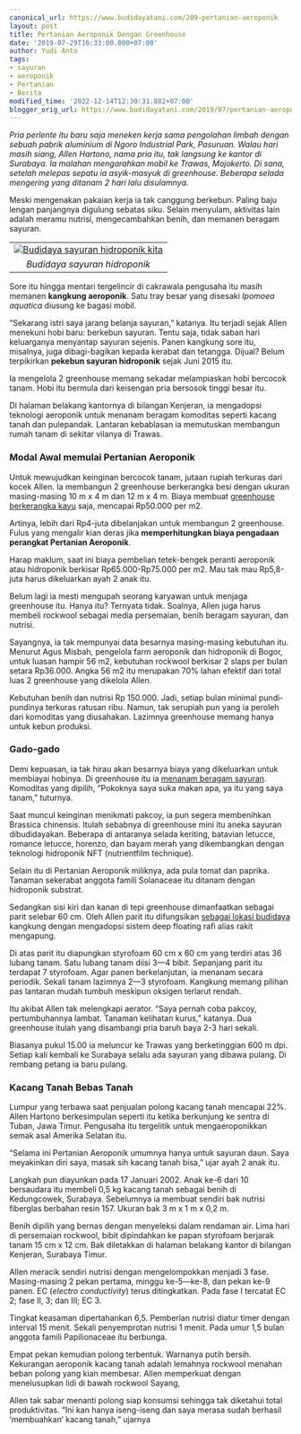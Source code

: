 ```yaml
---
canonical_url: https://www.budidayatani.com/209-pertanian-aeroponik
layout: post
title: Pertanian Aeroponik Dengan Greenhouse
date: '2019-07-29T16:33:00.000+07:00'
author: Yudi Anto
tags:
- sayuran
- aeroponik
- Pertanian
- Berita
modified_time: '2022-12-14T12:30:31.882+07:00'
blogger_orig_url: https://www.budidayatani.com/2019/07/pertanian-aeroponik-dengan-greenhouse.html
---
```


<p><i>Pria perlente itu baru saja meneken kerja sama pengolahan limbah dengan sebuah pabrik aluminium di Ngoro Industrial Park, Pasuruan. Walau hari masih siang, Allen Hartono, nama pria itu, tak langsung ke kantor di Surabaya. Ia malahan mengarahkan mobil ke Trawas, Mojokerto. Di sana, setelah melepas sepatu ia asyik-masyuk di greenhouse. Beberapa selada mengering yang ditanam 2 hari lalu disulamnya.</i></p><p>Meski mengenakan pakaian kerja ia tak canggung berkebun. Paling baju lengan panjangnya digulung sebatas siku. Selain menyulam, aktivitas lain adalah meramu nutrisi, mengecambahkan benih, dan memanen beragam sayuran.&nbsp;</p><p><table align="center" cellpadding="0" cellspacing="0" style="margin-left: auto; margin-right: auto;"><tbody><tr><td style="text-align: center;"><a href="https://blogger.googleusercontent.com/img/b/R29vZ2xl/AVvXsEhNwq5a6j80mQCkSlaDLqagGW187Fp9WnPZa5cf7dFq1nQAOROnAd0qRvGwTovGBCqz9A_w78y5ATErRLYF3a9Ox6RDHU5gJNGxOmKEvcdYpT3kTV3W7ukoxbyKQgvd_XFiIf3su9cjJ2l8/s480/greenhouse_800x534-2.jpg" style="margin-left: auto; margin-right: auto;"><img alt="Budidaya sayuran hidroponik kita" border="0" data-original-height="320" data-original-width="480" src="https://blogger.googleusercontent.com/img/b/R29vZ2xl/AVvXsEhNwq5a6j80mQCkSlaDLqagGW187Fp9WnPZa5cf7dFq1nQAOROnAd0qRvGwTovGBCqz9A_w78y5ATErRLYF3a9Ox6RDHU5gJNGxOmKEvcdYpT3kTV3W7ukoxbyKQgvd_XFiIf3su9cjJ2l8/s16000/greenhouse_800x534-2.jpg" title="sayuran hidroponik" /></a></td></tr><tr><td style="text-align: center;"><i>Budidaya sayuran hidroponik</i></td></tr></tbody></table></p><p>Sore itu hingga mentari tergelincir di cakrawala pengusaha itu masih memanen <b>kangkung aeroponik</b>. Satu tray besar yang disesaki <i>Ipomoea aquatica</i> diusung ke bagasi mobil.</p><p>“Sekarang istri saya jarang belanja sayuran,” katanya. Itu terjadi sejak Allen menekuni hobi baru: berkebun sayuran. Tentu saja, tidak saban hari keluarganya menyantap sayuran sejenis. Panen kangkung sore itu, misalnya, juga dibagi-bagikan kepada kerabat dan tetangga. Dijual? Belum terpikirkan <b>pekebun sayuran hidroponik</b> sejak Juni 2015 itu.</p><p>Ia mengelola 2 greenhouse memang sekadar melampiaskan hobi bercocok tanam. Hobi itu bermula dari keisengan pria bersosok tinggi besar itu.&nbsp;</p><p>Di halaman belakang kantornya di bilangan Kenjeran, ia mengadopsi teknologi aeroponik untuk menanam beragam komoditas seperti kacang tanah dan pulepandak. Lantaran kebablasan ia memutuskan membangun rumah tanam di sekitar vilanya di Trawas.</p><h3>Modal Awal memulai Pertanian Aeroponik</h3><p>Untuk mewujudkan keinginan bercocok tanam, jutaan rupiah terkuras dari kocek Allen. Ia membangun 2 greenhouse berkerangka besi dengan ukuran masing-masing 10 m x 4 m dan 12 m x 4 m. Biaya membuat <a href="https://www.budidayatani.com/2019/06/budidaya-sayuran-dengan-metode.html">greenhouse berkerangka kayu</a> saja, mencapai Rp50.000 per m2.&nbsp;</p><p>Artinya, lebih dari Rp4-juta dibelanjakan untuk membangun 2 greenhouse. Fulus yang mengalir kian deras jika <b>memperhitungkan biaya pengadaan perangkat Pertanian Aeroponik</b>.</p><p>Harap maklum, saat ini biaya pembelian tetek-bengek peranti aeroponik atau hidroponik berkisar Rp65.000-Rp75.000 per m2. Mau tak mau Rp5,8-juta harus dikeluarkan ayah 2 anak itu.&nbsp;</p><p>Belum lagi ia mesti mengupah seorang karyawan untuk menjaga greenhouse itu. Hanya itu? Ternyata tidak. Soalnya, Allen juga harus membeli rockwool sebagai media persemaian, benih beragam sayuran, dan nutrisi.</p><p>Sayangnya, ia tak mempunyai data besarnya masing-masing kebutuhan itu. Menurut Agus Misbah, pengelola farm aeroponik dan hidroponik di Bogor, untuk luasan hampir 56 m2, kebutuhan rockwool berkisar 2 slaps per bulan setara Rp36.000. Angka 56 m2 itu merupakan 70% lahan efektif dari total luas 2 greenhouse yang dikelola Allen.</p><p>Kebutuhan benih dan nutrisi Rp 150.000. Jadi, setiap bulan minimal pundi-pundinya terkuras ratusan ribu. Namun, tak serupiah pun yang ia peroleh dari komoditas yang diusahakan. Lazimnya greenhouse memang hanya untuk kebun produksi.</p><h3>Gado-gado</h3><p>Demi kepuasan, ia tak hirau akan besarnya biaya yang dikeluarkan untuk membiayai hobinya. Di greenhouse itu ia <a href="https://www.budidayatani.com/search/label/sayuran">menanam beragam sayuran</a>. Komoditas yang dipilih, “Pokoknya saya suka makan apa, ya itu yang saya tanam,” tuturnya.&nbsp;</p><p>Saat muncul keinginan menikmati pakcoy, ia pun segera membenihkan Brassica chinensis. Itulah sebabnya di greenhouse mini itu aneka sayuran dibudidayakan. Beberapa di antaranya selada keriting, batavian letucce, romance letucce, horenzo, dan bayam merah yang dikembangkan dengan teknologi hidroponik NFT (nutrientfilm technique).</p><p>Selain itu di Pertanian Aeroponik miliknya, ada pula tomat dan paprika. Tanaman sekerabat anggota famili Solanaceae itu ditanam dengan hidroponik substrat.&nbsp;</p><p>Sedangkan sisi kiri dan kanan di tepi greenhouse dimanfaatkan sebagai parit selebar 60 cm. Oleh Allen parit itu difungsikan <a data-wpil-post-to-="data-wpil-post-to-" href="https://www.budidayatani.com/2019/06/kalkulasi-budidaya-pepaya-sebagai.html" style="width: auto;">sebagai lokasi budidaya</a> kangkung dengan mengadopsi sistem deep floating rafi alias rakit mengapung.</p><p>Di atas parit itu diapungkan styrofoam 60 cm x 60 cm yang terdiri atas 36 lubang tanam. Satu lubang tanam diisi 3—4 bibit. Sepanjang parit itu terdapat 7 styrofoam. Agar panen berkelanjutan, ia menanam secara periodik. Sekali tanam lazimnya 2—3 styrofoam. Kangkung memang pilihan pas lantaran mudah tumbuh meskipun oksigen terlarut rendah.</p><p>Itu akibat Allen tak melengkapi aerator. “Saya pernah coba pakcoy, pertumbuhannya lambat. Tanaman kelihatan kurus,” katanya. Dua greenhouse itulah yang disambangi pria baruh baya 2-3 hari sekali.&nbsp;</p><p>Biasanya pukul 15.00 ia meluncur ke Trawas yang berketinggian 600 m dpi. Setiap kali kembali ke Surabaya selalu ada sayuran yang dibawa pulang. Di rembang petang ia baru pulang.</p><h3>Kacang Tanah Bebas Tanah</h3><p>Lumpur yang terbawa saat penjualan polong kacang tanah mencapai 22%. Allen Hartono berkesimpulan seperti itu ketika berkunjung ke sentra di Tuban, Jawa Timur. Pengusaha itu tergelitik untuk mengaeroponikkan semak asal Amerika Selatan itu.&nbsp;</p><p>“Selama ini Pertanian Aeroponik umumnya hanya untuk sayuran daun. Saya meyakinkan diri saya, masak sih kacang tanah bisa,” ujar ayah 2 anak itu.</p><p>Langkah pun diayunkan pada 17 Januari 2002. Anak ke-6 dari 10 bersaudara itu membeli 0,5 kg kacang tanah sebagai benih di Kedungcowek, Surabaya. Sebelumnya ia membuat sendiri bak nutrisi fiberglas berbahan resin 157. Ukuran bak 3 m x 1 m x 0,2 m.&nbsp;</p><p>Benih dipilih yang bernas dengan menyeleksi dalam rendaman air. Lima hari di persemaian rockwool, bibit dipindahkan ke papan styrofoam berjarak tanam 15 cm x 12 cm. Bak diletakkan di halaman belakang kantor di bilangan Kenjeran, Surabaya Timur.</p><p>Allen meracik sendiri nutrisi dengan mengelompokkan menjadi 3 fase. Masing-masing 2 pekan pertama, minggu ke-5—ke-8, dan pekan ke-9 panen. EC (<i>electro conductivity</i>) terus ditingkatkan. Pada fase I tercatat EC 2; fase II, 3; dan III; EC 3.&nbsp;</p><p>Tingkat keasaman dipertahankan 6,5. Pemberian nutrisi diatur timer dengan interval 15 menit. Sekali penyemprotan nutrisi 1 menit. Pada umur 1,5 bulan anggota famili Papilionaceae itu berbunga.</p><p>Empat pekan kemudian polong terbentuk. Warnanya putih bersih. Kekurangan aeroponik kacang tanah adalah lemahnya rockwool menahan beban polong yang kian membesar. Allen memperkuat dengan menelusupkan lidi di bawah rockwool Sayang,&nbsp;</p><p>Allen tak sabar menanti polong siap konsumsi sehingga tak diketahui total produktivitas. “Ini kan hanya iseng-iseng dan saya merasa sudah berhasil ‘membuahkan’ kacang tanah,” ujarnya</p>